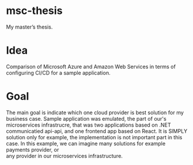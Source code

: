 # msc-thesis
 My master’s thesis.

# Idea
 Comparison of Microsoft Azure and Amazon Web Services in terms of configuring CI/CD for a sample application.
 
# Goal
 The main goal is indicate which one cloud provider is best solution for my business case.
 Sample application was emulated, the part of our's microservices infrastrucre, that was two applications based on .NET communicatied api-api, and one frontend app based on React.
 It is SIMPLY solution only for example, the implementation is not important part in this case. In this example, we can imagine many solutions for example payments provider, or   
 any provider in our microservices infrastructure.

